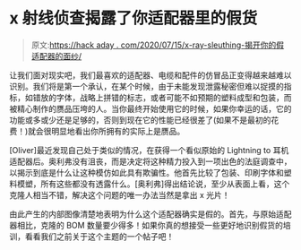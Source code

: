 # x 射线侦查揭露了你适配器里的假货

> 原文:[https://hack aday . com/2020/07/15/x-ray-sleuthing-揭开你的假适配器的面纱/](https://hackaday.com/2020/07/15/x-ray-sleuthing-unveils-the-fake-in-your-adaptors/)

让我们面对现实吧，我们最喜欢的适配器、电缆和配件的仿冒品正变得越来越难以识别。我们将是第一个承认，在某个时候，由于未能发现泄露秘密但难以捉摸的指标，如错放的字体，战略上拼错的标志，或者可能不如预期的塑料成型和包装，而被精心制作的赝品压垮的人。当你最终开始使用它的时候，如果你幸运的话，它的功能或多或少还是足够的，否则到现在它的性能已经很差了(如果不是最初的花费！)就会很明显地看出你所拥有的实际上是赝品。

[Oliver]最近发现自己处于类似的情况，在获得一个看似原始的 Lightning to 耳机适配器后。奥利弗没有沮丧，而是决定将这种精力投入到一项出色的法庭调查中，以揭示到底是什么让这种模仿如此具有欺骗性。他首先比较了包装、印刷字体和塑料模塑，所有这些都没有透露什么。[奥利弗]得出结论说，至少从表面上看，这个克隆人相当不错，解决这个问题的唯一办法当然是拿出 x 光片！

由此产生的内部图像清楚地表明为什么这个适配器确实是假的。首先，与原始适配器相比，克隆的 BOM 数量要少得多！如果你真的想接受一些更好地识别假货的培训，看看我们之前关于这个主题的一个帖子吧！